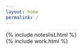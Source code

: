 ```yaml
---
layout: home
permalink: /
---
```

<div class="home-page-content">
  {% include noteslist.html %}
  <br>
  {% include work.html %}
	<!-- <br> -->
	<!-- {% include projectslist.html %} -->
</div>